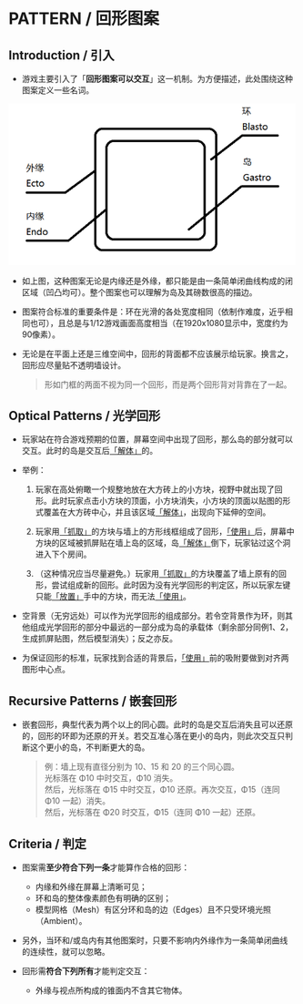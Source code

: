 # PATTERN / 回形图案

## Introduction / 引入

- 游戏主要引入了「**回形图案可以交互**」这一机制。为方便描述，此处围绕这种图案定义一些名词。

![Terms](../illusts/terms_clamp.png)

- 如上图，这种图案无论是内缘还是外缘，都只能是由一条简单闭曲线构成的闭区域（凹凸均可）。整个图案也可以理解为岛及其磅数很高的描边。

- 图案符合标准的重要条件是：环在光滑的各处宽度相同（依制作难度，近乎相同也可），且总是与1/12游戏画面高度相当（在1920x1080显示中，宽度约为90像素）。

- 无论是在平面上还是三维空间中，回形的背面都不应该展示给玩家。换言之，回形应尽量贴不透明墙设计。
  > 形如门框的两面不视为同一个回形，而是两个回形背对背靠在了一起。

## Optical Patterns / 光学回形

- 玩家站在符合游戏预期的位置，屏幕空间中出现了回形，那么岛的部分就可以交互。此时的岛是交互后[「解体」]的。

- 举例：

  1. 玩家在高处俯瞰一个规整地放在大方砖上的小方块，视野中就出现了回形。此时玩家点击小方块的顶面，小方块消失，小方块的顶面以贴图的形式覆盖在大方砖中心，并且该区域[「解体」]，出现向下延伸的空间。 

  2. 玩家用[「抓取」]的方块与墙上的方形线框组成了回形，[「使用」]后，屏幕中方块的区域被抓屏贴在墙上岛的区域，岛[「解体」]倒下，玩家钻过这个洞进入下个房间。  

  3. （这种情况应当尽量避免。）玩家用[「抓取」]的方块覆盖了墙上原有的回形，尝试组成新的回形。此时因为没有光学回形的判定区，所以玩家左键只能[「放置」]手中的方块，而无法[「使用」]。

- 空背景（无穷远处）可以作为光学回形的组成部分。若令空背景作为环，则其他组成光学回形的部分中最远的一部分成为岛的承载体（剩余部分同例1、2，生成抓屏贴图，然后模型消失）；反之亦反。
- 为保证回形的标准，玩家找到合适的背景后，[「使用」]前的吸附要做到对齐两图形中心点。

## Recursive Patterns / 嵌套回形

- 嵌套回形，典型代表为两个以上的同心圆。此时的岛是交互后消失且可以还原的，回形的环即为还原的开关。若交互准心落在更小的岛内，则此次交互只判断这个更小的岛，不判断更大的岛。
  > 例：墙上现有直径分别为 10、15 和 20 的三个同心圆。  
  > 光标落在 Φ10 中时交互，Φ10 消失。  
  > 然后，光标落在 Φ15 中时交互，Φ10 还原。再次交互，Φ15（连同 Φ10 一起）消失。  
  > 然后，光标落在 Φ20 时交互，Φ15（连同 Φ10 一起）还原。

## Criteria / 判定

- 图案需**至少符合下列一条**才能算作合格的回形：
  - 内缘和外缘在屏幕上清晰可见；
  - 环和岛的整体像素颜色有明确的区别；
  - 模型网格（Mesh）有区分环和岛的边（Edges）且不只受环境光照（Ambient）。

- 另外，当环和/或岛内有其他图案时，只要不影响内外缘作为一条简单闭曲线的连续性，就可以忽略。

- 回形需**符合下列所有**才能判定交互：
  - 外缘与视点所构成的锥面内不含其它物体。

[「抓取」]: mechanics/Behaviors.md#grabbing--抓取
[「放置」]: mechanics/Behaviors.md#placing-&-using--放置与使用
[「使用」]: mechanics/Behaviors.md#placing-&-using--放置与使用
[「解体」]: mechanics/Behaviors.md#detaching--解体

